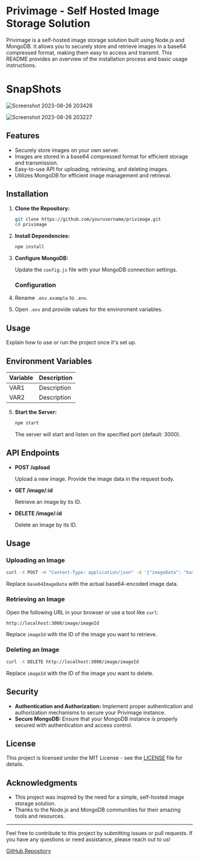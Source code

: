 # Privimage - Self Hosted Image Storage Solution

Privimage is a self-hosted image storage solution built using Node.js and MongoDB. It allows you to securely store and retrieve images in a base64 compressed format, making them easy to access and transmit. This README provides an overview of the installation process and basic usage instructions.

# SnapShots

![Screenshot 2023-08-26 203426](https://github.com/Otherwa/PrivImg/assets/67428572/7f33df3c-abf9-4699-bcfb-332d449004d5)

![Screenshot 2023-08-26 203227](https://github.com/Otherwa/PrivImg/assets/67428572/cc0838dc-9705-43ca-b72b-4eb5515149bb)


## Features

- Securely store images on your own server.
- Images are stored in a base64 compressed format for efficient storage and transmission.
- Easy-to-use API for uploading, retrieving, and deleting images.
- Utilizes MongoDB for efficient image management and retrieval.

## Installation

1. **Clone the Repository:**

   ```bash
   git clone https://github.com/yourusername/privimage.git
   cd privimage
   ```

2. **Install Dependencies:**

   ```bash
   npm install
   ```

3. **Configure MongoDB:**

   Update the `config.js` file with your MongoDB connection settings.

   ### Configuration

1. Rename `.env.example` to `.env`.
2. Open `.env` and provide values for the environment variables.

## Usage

Explain how to use or run the project once it's set up.

## Environment Variables

| Variable | Description |
|----------|-------------|
| VAR1     | Description |
| VAR2     | Description |

5. **Start the Server:**

   ```bash
   npm start
   ```

   The server will start and listen on the specified port (default: 3000).

## API Endpoints

- **POST /upload**

  Upload a new image. Provide the image data in the request body.

- **GET /image/:id**

  Retrieve an image by its ID.

- **DELETE /image/:id**

  Delete an image by its ID.

## Usage

### Uploading an Image

```bash
curl -X POST -H "Content-Type: application/json" -d '{"imageData": "base64ImageData"}' http://localhost:3000/upload
```

Replace `base64ImageData` with the actual base64-encoded image data.

### Retrieving an Image

Open the following URL in your browser or use a tool like `curl`:

```
http://localhost:3000/image/imageId
```

Replace `imageId` with the ID of the image you want to retrieve.

### Deleting an Image

```bash
curl -X DELETE http://localhost:3000/image/imageId
```

Replace `imageId` with the ID of the image you want to delete.

## Security

- **Authentication and Authorization:** Implement proper authentication and authorization mechanisms to secure your Privimage instance.
- **Secure MongoDB:** Ensure that your MongoDB instance is properly secured with authentication and access control.

## License

This project is licensed under the MIT License - see the [LICENSE](LICENSE) file for details.

## Acknowledgments

- This project was inspired by the need for a simple, self-hosted image storage solution.
- Thanks to the Node.js and MongoDB communities for their amazing tools and resources.

---

Feel free to contribute to this project by submitting issues or pull requests. If you have any questions or need assistance, please reach out to us!

[GitHub Repository](https://github.com/Otherwa/PrivImg)
